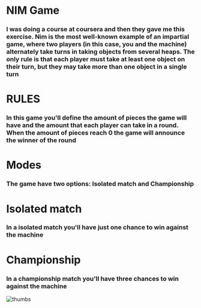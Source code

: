 <h1>NIM Game</h1>
<h3>I was doing a course at coursera and then they gave me this exercise. Nim is the most well-known example of an impartial game, where two players (in this case, you and the machine) alternately take turns in taking objects from several heaps. The only rule is that each player must take at least one object on their turn, but they may take more than one object in a single turn </h3>

<h1>RULES</h1>
<h3>In this game you'll define the amount of pieces the game will have and the amount that each player can take in a round. When the amount of pieces reach 0 the game will announce the winner of the round</h3>

<h1>Modes</h1>
<h3>The game have two options: Isolated match and Championship</h3>

<h1>Isolated match</h1>
<h3>In a isolated match you'll have just one chance to win against the machine</h3>

<h1>Championship</h1>
<h3>In a championship match you'll have three chances to win against the machine</h3> 

![thumbs](https://giphy.com/gifs/2001-a-space-odyssey-wypKXPQggwaCA)

